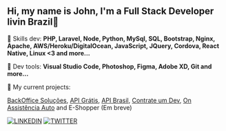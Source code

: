 ## Hi, my name is John, I'm a Full Stack Developer livin Brazil👋

<p align="left">
  🦄  Skills dev: <strong>PHP, Laravel, Node, Python, MySql, SQL, Bootstrap, Nginx, Apache, AWS/Heroku/DigitalOcean, JavaScript, JQuery, Cordova, React Native, Linux <3 and more... </strong>
</p>

<p align="left">
  💼  Dev tools: <strong> Visual Studio Code, Photoshop, Figma, Adobe XD, Git and more...</strong>
</p>

<p align="left">
🔭  My current projects: 
</p>

[BackOffice Soluções](https://www.backofficesolucoes.io "Clique e acesse agora!"),
[API Grátis](https://www.apigratis.com.br "Clique e acesse agora!"),
[API Brasil](https://www.apibrasil.com.br "Clique e acesse agora!"),
[Contrate um Dev](https://www.contrateumdev.com.br "Clique e acesse agora!"), 
[On Assistência Auto](https://www.onassistencia.com.br "Clique e acesse agora!") and 
E-Shopper (Em breve)

[![LINKEDIN](https://img.shields.io/badge/Linkedin-black?style=for-the-badge&logo=linkedin)](https://www.linkedin.com/in/jhowbhz/)
[![TWITTER](https://img.shields.io/badge/Twitter-black?style=for-the-badge&logo=twitter)](https://twitter.com/jhowbhz)
